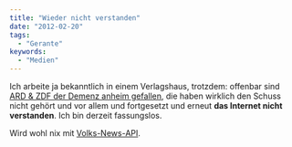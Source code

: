 ```yaml
---
title: "Wieder nicht verstanden"
date: "2012-02-20"
tags:
  - "Gerante"
keywords:
  - "Medien"
---
```


Ich arbeite ja bekanntlich in einem Verlagshaus, trotzdem: offenbar sind [ARD & ZDF der Demenz anheim gefallen](http://www.stefan-niggemeier.de/blog/vorauseilende-selbstverstuemmelung/), die haben wirklich den Schuss nicht gehört und vor allem und fortgesetzt und erneut **das Internet nicht verstanden**. Ich bin derzeit fassungslos.

Wird wohl nix mit [Volks-News-API](/codecandies/2011/06/22/tagesschau/).
